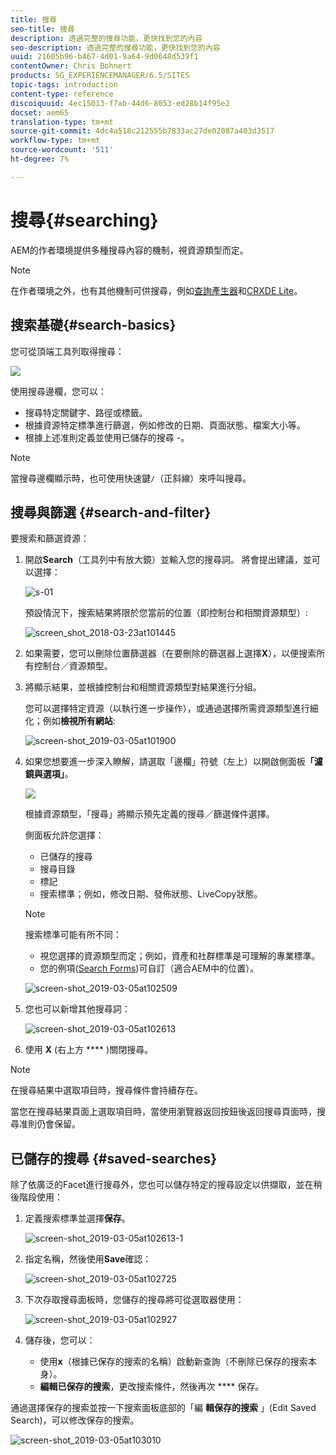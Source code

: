 ```yaml
---
title: 搜尋
seo-title: 搜尋
description: 透過完整的搜尋功能，更快找到您的內容
seo-description: 透過完整的搜尋功能，更快找到您的內容
uuid: 21605b96-b467-4d01-9a64-9d0648d539f1
contentOwner: Chris Bohnert
products: SG_EXPERIENCEMANAGER/6.5/SITES
topic-tags: introduction
content-type: reference
discoiquuid: 4ec15013-f7ab-44d6-8053-ed28b14f95e2
docset: aem65
translation-type: tm+mt
source-git-commit: 4dc4a518c212555b7833ac27de02087a403d3517
workflow-type: tm+mt
source-wordcount: '511'
ht-degree: 7%

---
```



# 搜尋{#searching}

AEM的作者環境提供多種搜尋內容的機制，視資源類型而定。

>[!NOTE]
>
>在作者環境之外，也有其他機制可供搜尋，例如[查詢產生器](/help/sites-developing/querybuilder-api.md)和[CRXDE Lite](/help/sites-developing/developing-with-crxde-lite.md)。

## 搜索基礎{#search-basics}

您可從頂端工具列取得搜尋：

![](do-not-localize/chlimage_1-17.png)

使用搜尋邊欄，您可以：

* 搜尋特定關鍵字、路徑或標籤。
* 根據資源特定標準進行篩選，例如修改的日期、頁面狀態、檔案大小等。
* 根據上述准則定義並使用已儲存的搜尋[](#saved-searches) -。

>[!NOTE]
>
>當搜尋邊欄顯示時，也可使用快速鍵`/`（正斜線）來呼叫搜尋。

## 搜尋與篩選 {#search-and-filter}

要搜索和篩選資源：

1. 開啟&#x200B;**Search**（工具列中有放大鏡）並輸入您的搜尋詞。 將會提出建議，並可以選擇：

   ![s-01](assets/s-01.png)

   預設情況下，搜索結果將限於您當前的位置（即控制台和相關資源類型）:

   ![screen_shot_2018-03-23at101445](assets/screen_shot_2018-03-23at101445.png)

1. 如果需要，您可以刪除位置篩選器（在要刪除的篩選器上選擇&#x200B;**X**），以便搜索所有控制台／資源類型。
1. 將顯示結果，並根據控制台和相關資源類型對結果進行分組。

   您可以選擇特定資源（以執行進一步操作），或通過選擇所需資源類型進行細化；例如&#x200B;**檢視所有網站**:

   ![screen-shot_2019-03-05at101900](assets/screen-shot_2019-03-05at101900.png)

1. 如果您想要進一步深入瞭解，請選取「邊欄」符號（左上）以開啟側面板&#x200B;**「濾鏡與選項」**。

   ![](do-not-localize/screen_shot_2018-03-23at101542.png)

   根據資源類型，「搜尋」將顯示預先定義的搜尋／篩選條件選擇。

   側面板允許您選擇：

   * 已儲存的搜尋
   * 搜尋目錄
   * 標記
   * 搜索標準；例如，修改日期、發佈狀態、LiveCopy狀態。

   >[!NOTE]
   >
   >搜索標準可能有所不同：
   >
   >
   >
   >    * 視您選擇的資源類型而定；例如，資產和社群標準是可理解的專業標準。
   >    * 您的例項([Search Forms](/help/sites-administering/search-forms.md))可自訂（適合AEM中的位置）。


   ![screen-shot_2019-03-05at102509](assets/screen-shot_2019-03-05at102509.png)

1. 您也可以新增其他搜尋詞：

   ![screen-shot_2019-03-05at102613](assets/screen-shot_2019-03-05at102613.png)

1. 使用 **X** (右上方 **** )關閉搜尋。

>[!NOTE]
>
>在搜尋結果中選取項目時，搜尋條件會持續存在。
>
>當您在搜尋結果頁面上選取項目時，當使用瀏覽器返回按鈕後返回搜尋頁面時，搜尋准則仍會保留。

## 已儲存的搜尋 {#saved-searches}

除了依廣泛的Facet進行搜尋外，您也可以儲存特定的搜尋設定以供擷取，並在稍後階段使用：

1. 定義搜索標準並選擇&#x200B;**保存**。

   ![screen-shot_2019-03-05at102613-1](assets/screen-shot_2019-03-05at102613-1.png)

1. 指定名稱，然後使用&#x200B;**Save**&#x200B;確認：

   ![screen-shot_2019-03-05at102725](assets/screen-shot_2019-03-05at102725.png)

1. 下次存取搜尋面板時，您儲存的搜尋將可從選取器使用：

   ![screen-shot_2019-03-05at102927](assets/screen-shot_2019-03-05at102927.png)

1. 儲存後，您可以：

   * 使用&#x200B;**x**（根據已保存的搜索的名稱）啟動新查詢（不刪除已保存的搜索本身）。
   * **編輯已保存的搜索**，更改搜索條件，然後再次 **** 保存。

通過選擇保存的搜索並按一下搜索面板底部的「編 **輯保存的搜索** 」(Edit Saved Search)，可以修改保存的搜索。

![screen-shot_2019-03-05at103010](assets/screen-shot_2019-03-05at103010.png)
